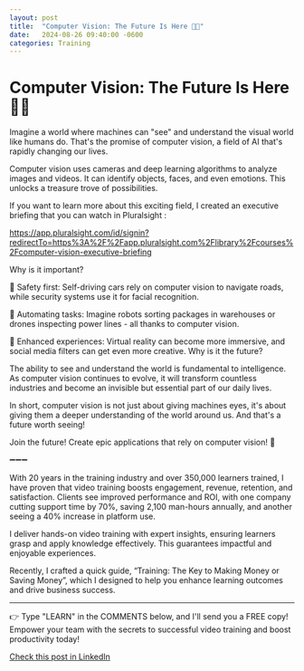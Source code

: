 ```yaml
---
layout: post
title:  "Computer Vision: The Future Is Here 👌🏻"
date:   2024-08-26 09:40:00 -0600
categories: Training
---
```


# Computer Vision: The Future Is Here 👌🏻

Imagine a world where machines can "see" and understand the visual world like humans do. That's the promise of computer vision, a field of AI that's rapidly changing our lives.

Computer vision uses cameras and deep learning algorithms to analyze images and videos. It can identify objects, faces, and even emotions. This unlocks a treasure trove of possibilities.

If you want to learn more about this exciting field, I created an executive briefing that you can watch in Pluralsight : 

https://app.pluralsight.com/id/signin?redirectTo=https%3A%2F%2Fapp.pluralsight.com%2Flibrary%2Fcourses%2Fcomputer-vision-executive-briefing

Why is it important?

🚀 Safety first: Self-driving cars rely on computer vision to navigate roads, while security systems use it for facial recognition.

🚀 Automating tasks: Imagine robots sorting packages in warehouses or drones inspecting power lines - all thanks to computer vision.

🚀 Enhanced experiences: Virtual reality can become more immersive, and social media filters can get even more creative.
Why is it the future?

The ability to see and understand the world is fundamental to intelligence. As computer vision continues to evolve, it will transform countless industries and become an invisible but essential part of our daily lives.

In short, computer vision is not just about giving machines eyes, it's about giving them a deeper understanding of the world around us. And that's a future worth seeing!

Join the future! Create epic applications that rely on computer vision! 🌟

➖➖➖

With 20 years in the training industry and over 350,000 learners trained, I have proven that video training boosts engagement, revenue, retention, and satisfaction. Clients see improved performance and ROI, with one company cutting support time by 70%, saving 2,100 man-hours annually, and another seeing a 40% increase in platform use.

I deliver hands-on video training with expert insights, ensuring learners grasp and apply knowledge effectively. This guarantees impactful and enjoyable experiences.

Recently, I crafted a quick guide, “Training: The Key to Making Money or Saving Money”, which I designed to help you enhance learning outcomes and drive business success.

*****
👉 Type "LEARN" in the COMMENTS below, and I'll send you a FREE copy! Empower your team with the secrets to successful video training and boost productivity today!

[Check this post in LinkedIn](https://www.linkedin.com/posts/xmorera_innovation-digitalmarketing-technology-activity-7233830633024688130-FxEI?utm_source=share&utm_medium=member_desktop)